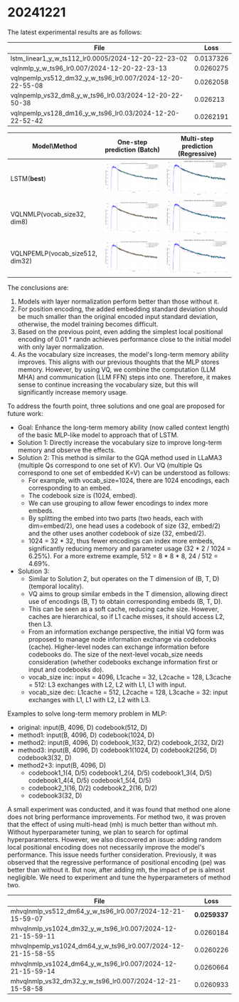 # 20241221

The latest experimental results are as follows:

| File                                                      |      Loss |
|-----------------------------------------------------------|-----------|
| lstm_linear1_y_w_ts112_lr0.0005/2024-12-20-22-23-02       | 0.0137326 |
| vqlnmlp_y_w_ts96_lr0.007/2024-12-20-22-23-13              | 0.0260275 |
| vqlnpemlp_vs512_dm32_y_w_ts96_lr0.007/2024-12-20-22-55-08 | 0.0262058 |
| vqlnpemlp_vs32_dm8_y_w_ts96_lr0.03/2024-12-20-22-50-38    | 0.026213  |
| vqlnpemlp_vs128_dm16_y_w_ts96_lr0.03/2024-12-20-22-52-42  | 0.0262191 |

| Model\Method | One-step prediction (Batch) | Multi-step prediction (Regressive) |
| -------------- | --------------------------- | ---------------------------------- |
| LSTM(**best**) | ![alt](./images/20241221/lstm_linear1_y_w_ts112_lr0.0005_predict_batch_y_w.png) | ![alt](./images/20241221/lstm_linear1_y_w_ts112_lr0.0005_predict_regressive_y_w.png) |
| VQLNMLP(vocab_size32, dim8) | ![alt](./images/20241221/vqlnmlp_y_w_ts96_lr0.007_predict_batch_y_w.png) | ![alt](./images/20241221/vqlnmlp_y_w_ts96_lr0.007_predict_regressive_y_w.png) |
| VQLNPEMLP(vocab_size512, dim32) | ![alt](./images/20241221/vqlnpemlp_vs512_dm32_y_w_ts96_lr0.007_predict_batch_y_w.png) | ![alt](./images/20241221/vqlnpemlp_vs512_dm32_y_w_ts96_lr0.007_predict_regressive_y_w.png) |

The conclusions are:

1. Models with layer normalization perform better than those without it.
2. For position encoding, the added embedding standard deviation should be much smaller than the original encoded input standard deviation, otherwise, the model training becomes difficult.
3. Based on the previous point, even adding the simplest local positional encoding of 0.01 * randn achieves performance close to the initial model with only layer normalization.
4. As the vocabulary size increases, the model's long-term memory ability improves. This aligns with our previous thoughts that the MLP stores memory. However, by using VQ, we combine the computation (LLM MHA) and communication (LLM FFN) steps into one. Therefore, it makes sense to continue increasing the vocabulary size, but this will significantly increase memory usage.

To address the fourth point, three solutions and one goal are proposed for future work:

- Goal: Enhance the long-term memory ability (now called context length) of the basic MLP-like model to approach that of LSTM.
- Solution 1: Directly increase the vocabulary size to improve long-term memory and observe the effects.
- Solution 2: This method is similar to the GQA method used in LLaMA3 (multiple Qs correspond to one set of KV). Our VQ (multiple Qs correspond to one set of embedded K=V) can be understood as follows:
    - For example, with vocab_size=1024, there are 1024 encodings, each corresponding to an embed.
    - The codebook size is (1024, embed).
    - We can use grouping to allow fewer encodings to index more embeds.
    - By splitting the embed into two parts (two heads, each with dim=embed/2), one head uses a codebook of size (32, embed/2) and the other uses another codebook of size (32, embed/2).
    - 1024 = 32 * 32, thus fewer encodings can index more embeds, significantly reducing memory and parameter usage (32 * 2 / 1024 = 6.25%). For a more extreme example, 512 = 8 * 8 * 8, 24 / 512 = 4.69%.
- Solution 3:
    - Similar to Solution 2, but operates on the T dimension of (B, T, D) (temporal locality).
    - VQ aims to group similar embeds in the T dimension, allowing direct use of encodings (B, T) to obtain corresponding embeds (B, T, D).
    - This can be seen as a soft cache, reducing cache size. However, caches are hierarchical, so if L1 cache misses, it should access L2, then L3.
    - From an information exchange perspective, the initial VQ form was proposed to manage node information exchange via codebooks (cache). Higher-level nodes can exchange information before codebooks do. The size of the next-level vocab_size needs consideration (whether codebooks exchange information first or input and codebooks do).
    - vocab_size inc: input = 4096, L1cache = 32, L2cache = 128, L3cache = 512: L3 exchanges with L2, L2 with L1, L1 with input.
    - vocab_size dec: L1cache = 512, L2cache = 128, L3cache = 32: input exchanges with L1, L1 with L2, L2 with L3.

Examples to solve long-term memory problem in MLP:
- original: input(B, 4096, D) codebook(512, D)
- method1: input(B, 4096, D) codebook(1024, D)
- method2: input(B, 4096, D) codebook_1(32, D/2) codebook_2(32, D/2)
- method3: input(B, 4096, D) codebook1(1024, D) codebook2(256, D) codebook3(32, D)
- method2+3: input(B, 4096, D)
    - codebook1_1(4, D/5) codebook1_2(4, D/5) codebook1_3(4, D/5) codebook1_4(4, D/5) codebook1_5(4, D/5)
    - codebook2_1(16, D/2) codebook2_2(16, D/2)
    - codebook3(32, D)

A small experiment was conducted, and it was found that method one alone does not bring performance improvements. For method two, it was proven that the effect of using multi-head (mh) is much better than without mh. Without hyperparameter tuning, we plan to search for optimal hyperparameters. However, we also discovered an issue: adding random local positional encoding does not necessarily improve the model's performance. This issue needs further consideration. Previously, it was observed that the regressive performance of positional encoding (pe) was better than without it. But now, after adding mh, the impact of pe is almost negligible. We need to experiment and tune the hyperparameters of method two.

| File                                                         |      Loss |
|--------------------------------------------------------------|-----------|
| mhvqlnmlp_vs512_dm64_y_w_ts96_lr0.007/2024-12-21-15-59-07    | **0.0259337** |
| mhvqlnmlp_vs1024_dm32_y_w_ts96_lr0.007/2024-12-21-15-59-11   | 0.0260184 |
| mhvqlnpemlp_vs1024_dm64_y_w_ts96_lr0.007/2024-12-21-15-58-55 | 0.0260226 |
| mhvqlnmlp_vs1024_dm64_y_w_ts96_lr0.007/2024-12-21-15-59-14   | 0.0260664 |
| mhvqlnmlp_vs32_dm32_y_w_ts96_lr0.007/2024-12-21-15-58-58     | 0.0260933 |
